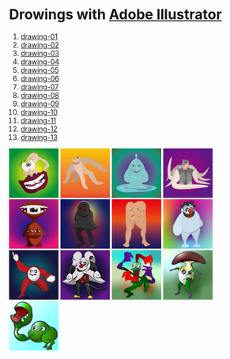 # Drowings with [Adobe Illustrator](https://www.adobe.com/jp/products/illustrator.html)

1. [drawing-01](https://github.com/toshikisugiyama/illustrator-works/tree/master/drawing-01/README.md)
1. [drawing-02](https://github.com/toshikisugiyama/illustrator-works/tree/master/drawing-02/README.md)
1. [drawing-03](https://github.com/toshikisugiyama/illustrator-works/tree/master/drawing-03/README.md)
1. [drawing-04](https://github.com/toshikisugiyama/illustrator-works/tree/master/drawing-04/README.md)
1. [drawing-05](https://github.com/toshikisugiyama/illustrator-works/tree/master/drawing-05/README.md)
1. [drawing-06](https://github.com/toshikisugiyama/illustrator-works/tree/master/drawing-06/README.md)
1. [drawing-07](https://github.com/toshikisugiyama/illustrator-works/tree/master/drawing-07/README.md)
1. [drawing-08](https://github.com/toshikisugiyama/illustrator-works/tree/master/drawing-08/README.md)
1. [drawing-09](https://github.com/toshikisugiyama/illustrator-works/tree/master/drawing-09/README.md)
1. [drawing-10](https://github.com/toshikisugiyama/illustrator-works/tree/master/drawing-10/README.md)
1. [drawing-11](https://github.com/toshikisugiyama/illustrator-works/tree/master/drawing-11/README.md)
1. [drawing-12](https://github.com/toshikisugiyama/illustrator-works/tree/master/drawing-12/README.md)
1. [drawing-13](https://github.com/toshikisugiyama/illustrator-works/tree/master/drawing-13/README.md)

<img src="https://raw.githubusercontent.com/toshikisugiyama/illustrator-works/8ac63108b5d8149c0a249e7fc2388d7a6a26d55b/drawing-01/drawing-01.svg" alt="drawing-01" title="drawing-01" width="100" height="100"> <img src="https://raw.githubusercontent.com/toshikisugiyama/illustrator-works/8ac63108b5d8149c0a249e7fc2388d7a6a26d55b/drawing-02/drawing-02.svg" alt="drawing-02" title="drawing-02" width="100" height="100"> <img src="https://raw.githubusercontent.com/toshikisugiyama/illustrator-works/8ac63108b5d8149c0a249e7fc2388d7a6a26d55b/drawing-03/drawing-03.svg" alt="drawing-03" title="drawing-03" width="100" height="100">
<img src="https://raw.githubusercontent.com/toshikisugiyama/illustrator-works/8ac63108b5d8149c0a249e7fc2388d7a6a26d55b/drawing-04/drawing-04.svg" alt="drawing-04" title="drawing-04" width="100" height="100"> <img src="https://raw.githubusercontent.com/toshikisugiyama/illustrator-works/8ac63108b5d8149c0a249e7fc2388d7a6a26d55b/drawing-05/drawing-05.svg" alt="drawing-05" title="drawing-05" width="100" height="100"> <img src="https://raw.githubusercontent.com/toshikisugiyama/illustrator-works/8ac63108b5d8149c0a249e7fc2388d7a6a26d55b/drawing-06/drawing-06.svg" alt="drawing-06" title="drawing-06" width="100" height="100">
<img src="https://raw.githubusercontent.com/toshikisugiyama/illustrator-works/8ac63108b5d8149c0a249e7fc2388d7a6a26d55b/drawing-07/drawing-07.svg" alt="drawing-07" title="drawing-07" width="100" height="100"> <img src="https://raw.githubusercontent.com/toshikisugiyama/illustrator-works/8ac63108b5d8149c0a249e7fc2388d7a6a26d55b/drawing-08/drawing-08.svg" alt="drawing-08" title="drawing-08" width="100" height="100"> <img src="https://raw.githubusercontent.com/toshikisugiyama/illustrator-works/8ac63108b5d8149c0a249e7fc2388d7a6a26d55b/drawing-09/drawing-09.svg" alt="drawing-09" title="drawing-09" width="100" height="100">
<img src="https://raw.githubusercontent.com/toshikisugiyama/illustrator-works/8ac63108b5d8149c0a249e7fc2388d7a6a26d55b/drawing-10/drawing-10.svg" alt="drawing-10" title="drawing-10" width="100" height="100"> <img src="https://raw.githubusercontent.com/toshikisugiyama/illustrator-works/8ac63108b5d8149c0a249e7fc2388d7a6a26d55b/drawing-11/drawing-11.svg" alt="drawing-11" title="drawing-11" width="100" height="100"> <img src="https://raw.githubusercontent.com/toshikisugiyama/illustrator-works/8ac63108b5d8149c0a249e7fc2388d7a6a26d55b/drawing-12/drawing-12.svg" alt="drawing-12" title="drawing-12" width="100" height="100">
<img src="https://raw.githubusercontent.com/toshikisugiyama/illustrator-works/8ac63108b5d8149c0a249e7fc2388d7a6a26d55b/drawing-13/drawing-13.svg" alt="drawing-13" title="drawing-13" width="100" height="100">
